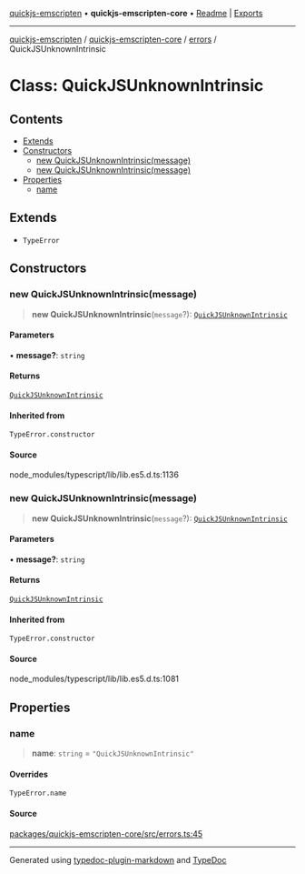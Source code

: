 [quickjs-emscripten](../../../../packages.md) • **quickjs-emscripten-core** • [Readme](../../../README.md) \| [Exports](../../../exports.md)

***

[quickjs-emscripten](../../../../packages.md) / [quickjs-emscripten-core](../../../exports.md) / [errors](../README.md) / QuickJSUnknownIntrinsic

# Class: QuickJSUnknownIntrinsic

## Contents

- [Extends](QuickJSUnknownIntrinsic.md#extends)
- [Constructors](QuickJSUnknownIntrinsic.md#constructors)
  - [new QuickJSUnknownIntrinsic(message)](QuickJSUnknownIntrinsic.md#new-quickjsunknownintrinsicmessage)
  - [new QuickJSUnknownIntrinsic(message)](QuickJSUnknownIntrinsic.md#new-quickjsunknownintrinsicmessage-1)
- [Properties](QuickJSUnknownIntrinsic.md#properties)
  - [name](QuickJSUnknownIntrinsic.md#name)

## Extends

- `TypeError`

## Constructors

### new QuickJSUnknownIntrinsic(message)

> **new QuickJSUnknownIntrinsic**(`message`?): [`QuickJSUnknownIntrinsic`](QuickJSUnknownIntrinsic.md)

#### Parameters

• **message?**: `string`

#### Returns

[`QuickJSUnknownIntrinsic`](QuickJSUnknownIntrinsic.md)

#### Inherited from

`TypeError.constructor`

#### Source

node\_modules/typescript/lib/lib.es5.d.ts:1136

### new QuickJSUnknownIntrinsic(message)

> **new QuickJSUnknownIntrinsic**(`message`?): [`QuickJSUnknownIntrinsic`](QuickJSUnknownIntrinsic.md)

#### Parameters

• **message?**: `string`

#### Returns

[`QuickJSUnknownIntrinsic`](QuickJSUnknownIntrinsic.md)

#### Inherited from

`TypeError.constructor`

#### Source

node\_modules/typescript/lib/lib.es5.d.ts:1081

## Properties

### name

> **name**: `string` = `"QuickJSUnknownIntrinsic"`

#### Overrides

`TypeError.name`

#### Source

[packages/quickjs-emscripten-core/src/errors.ts:45](https://github.com/justjake/quickjs-emscripten/blob/main/packages/quickjs-emscripten-core/src/errors.ts#L45)

***

Generated using [typedoc-plugin-markdown](https://www.npmjs.com/package/typedoc-plugin-markdown) and [TypeDoc](https://typedoc.org/)
